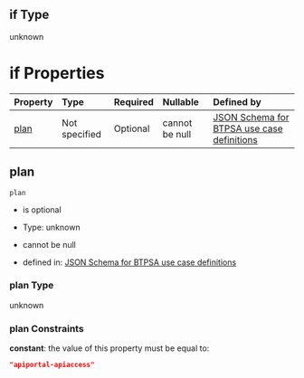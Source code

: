 ## if Type

unknown

# if Properties

| Property      | Type          | Required | Nullable       | Defined by                                                                                                                                                                                                                                |
| :------------ | :------------ | :------- | :------------- | :---------------------------------------------------------------------------------------------------------------------------------------------------------------------------------------------------------------------------------------- |
| [plan](#plan) | Not specified | Optional | cannot be null | [JSON Schema for BTPSA use case definitions](btpsa-usecase-properties-services-items-allof-1-then-allof-7-then-allof-1-if-properties-plan.md "undefined#/properties/services/items/allOf/1/then/allOf/7/then/allOf/1/if/properties/plan") |

## plan



`plan`

*   is optional

*   Type: unknown

*   cannot be null

*   defined in: [JSON Schema for BTPSA use case definitions](btpsa-usecase-properties-services-items-allof-1-then-allof-7-then-allof-1-if-properties-plan.md "undefined#/properties/services/items/allOf/1/then/allOf/7/then/allOf/1/if/properties/plan")

### plan Type

unknown

### plan Constraints

**constant**: the value of this property must be equal to:

```json
"apiportal-apiaccess"
```
